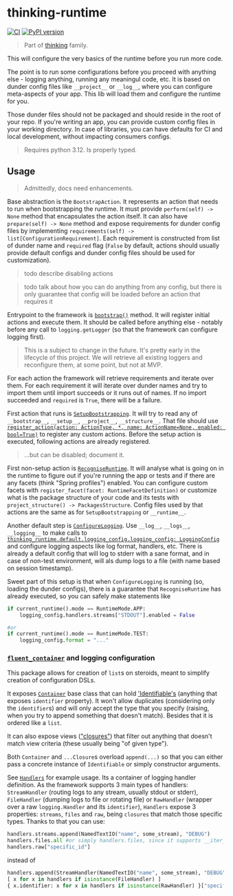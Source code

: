 # thinking-runtime

[![CI](https://github.com/FilipMalczak/thinking-runtime/actions/workflows/ci.yml/badge.svg)](https://github.com/FilipMalczak/thinking-runtime/actions/workflows/ci.yml)
[![PyPI version](https://badge.fury.io/py/thinking-runtime.svg)](https://badge.fury.io/py/thinking-runtime)

> Part of [thinking](https://github.com/search?q=owner%3AFilipMalczak+thinking&type=repositories) family.

This will configure the very basics of the runtime before you run more code.

The point is to run some configurations before you proceed with anything else - logging anything, running any meaningul
code, etc. It is based on dunder config files like `__project__` or `__log__`, where you can configure meta-aspects
of your app. This lib will load them and configure the runtime for you.

Those dunder files should not be packaged and should reside in the root of your repo. If you're writing an app, you 
can provide custom config files in your working directory. In case of libraries, you can have defaults for CI and local
development, without impacting consumers configs.

> Requires python 3.12. Is properly typed.

## Usage

> Admittedly, docs need enhancements.

Base abstraction is the `BootstrapAction`. It represents an action that needs to run when bootstrapping the runtime.
It must provide `perform(self) -> None` method that encapsulates the action itself. It can also have 
`prepare(self) -> None` method and expose requirements for dunder config files by implementing 
`requirements(self) -> list[ConfigurationRequirement]`. Each requirement is constructed from list of dunder name and
`required` flag (`False` by default, actions should usually provide default configs and dunder config files should
be used for customization).

> todo describe disabling actions

> todo talk about how you can do anything from any config, but there is only guarantee that config will be loaded before
> an action that requires it

Entrypoint to the framework is [`bootstrap()`](./thinking_runtime/bootstrap.py) method. It will register initial actions
and execute them. It should be called before anything else - notably before any call to `logging.getLogger` (so that
the framework can configure logging first).

> This is a subject to change in the future. It's pretty early in the lifecycle of this project. We will retrieve
> all existing loggers and reconfigure them, at some point, but not at MVP.

For each action the framework will retrieve requirements and iterate over them. 
For each requirement it will iterate over dunder names and try to import them until import succeeds or it runs out of
names. If no import succeeded and `required` is `True`, there will be a failure.

First action that runs is [`SetupBootstrapping`](./thinking_runtime/setup.py). It will try to read any of `__bootstrap__`, 
`__setup__`, `__project__`, `__structure__`. That file should use 
[`register_action(action: ActionType, *, name: ActionName=None, enabled: bool=True)`](./thinking_runtime/setup.py)
to register any custom actions. Before the setup action is executed, following actions are already registered.

>...but can be disabled; document it.

First non-setup action is [`RecogniseRuntime`](./thinking_runtime/defaults/recognise_runtime.py). It will
analyse what is going on in the runtime to figure out if you're running the app or tests and if there are
any facets (think "Spring profiles") enabled. You can configure custom facets with `register_facet(facet: RuntimeFacetDefinition)`
or customize what is the package structure of your code and its tests with `project_structure() -> PackagesStructure`.
Config files used by that actions are the same as for `SetupBootstrapping` or `__runtime__`.

Another default step is [`ConfigureLogging`](./thinking_runtime/defaults/configure_logging.py). Use `__log__`, `__logs__`, `__logging__`
to make calls to [`thinking_runtime.default.logging_config.logging_config: LoggingConfig`](./thinking_runtime/defaults/logging_config.py)
and configure logging aspects like log format, handlers, etc. There is already a default config that will log to stderr
with a sane format, and in case of non-test environment, will als dump logs to a file (with name based on session timestamp).

Sweet part of this setup is that when `ConfigureLogging` is running (so, loading the dunder configs), there is a guarantee
that `RecogniseRuntime` has already executed, so you can safely make statements like

```python
if current_runtime().mode == RuntimeMode.APP:
    logging_config.handlers.streams["STDOUT"].enabled = False

#or
if current_runtime().mode == RuntimeMode.TEST:
    logging_config.format = "..."
```

### [`fluent_container`](./fluent_container) and logging configuration

This package allows for creation of `list`s on steroids, meant to simplify creation of configuration DSLs. 

It exposes [`Container`](./fluent_container/container.py) base class that can hold 
['Identifiable's](./fluent_container/traits.py) (anything that exposes `identifier` property).
It won't allow duplicates (considering only the `identifier`s) and will only accept the type that you specify (raising, 
when you try to append something that doesn't match). Besides that it is ordered like a `list`.

It can also expose views (["closures"](./fluent_container/closure.py)) that filter out anything that doesn't match
view criteria (these usually being "of given type").

Both `Container` and `...Closure`s overload `append(...)` so that you can either pass a concrete instance of 
`Identifiable` or simply constructor arguments.

See [`Handlers`](./thinking_runtime/defaults/logging_config.py) for example usage. Its a container of logging handler
definition. As the framework supports 3 main types of handlers: `StreamHandler` (routing logs to any stream, usually
stdout or stderr), `FileHandler` (dumping logs to file or rotating file) or `RawHandler` (wrapper over a raw `logging.Handler`
and its `identifier`), `Handlers` expose 3 properties: `streams`, `files` and `raw`, being `closures` that match
those specific types. Thanks to that you can use:

```python
handlers.streams.append(NamedTextIO("name", some_stream), "DEBUG")
handlers.files.all #or simply handlers.files, since it supports __iter__ 
handlers.raw["specific_id"]
```

instead of

```python
handlers.append(StreamHandler(NamedTextIO("name", some_stream), "DEBUG"))
[ x for x in handlers if isinstance(FileHandler) ]
{ x.identifier: x for x in handlers if isinstance(RawHandler) }["specific_id"]
```